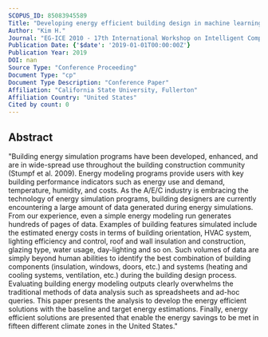 ```yaml
---
SCOPUS_ID: 85083945589
Title: "Developing energy efficient building design in machine learning"
Author: "Kim H."
Journal: "EG-ICE 2010 - 17th International Workshop on Intelligent Computing in Engineering"
Publication Date: {'$date': '2019-01-01T00:00:00Z'}
Publication Year: 2019
DOI: nan
Source Type: "Conference Proceeding"
Document Type: "cp"
Document Type Description: "Conference Paper"
Affiliation: "California State University, Fullerton"
Affiliation Country: "United States"
Cited by count: 0
---
```


## Abstract
"Building energy simulation programs have been developed, enhanced, and are in wide-spread use throughout the building construction community (Stumpf et al. 2009). Energy modeling programs provide users with key building performance indicators such as energy use and demand, temperature, humidity, and costs. As the A/E/C industry is embracing the technology of energy simulation programs, building designers are currently encountering a large amount of data generated during energy simulations. From our experience, even a simple energy modeling run generates hundreds of pages of data. Examples of building features simulated include the estimated energy costs in terms of building orientation, HVAC system, lighting efficiency and control, roof and wall insulation and construction, glazing type, water usage, day-lighting and so on. Such volumes of data are simply beyond human abilities to identify the best combination of building components (insulation, windows, doors, etc.) and systems (heating and cooling systems, ventilation, etc.) during the building design process. Evaluating building energy modeling outputs clearly overwhelms the traditional methods of data analysis such as spreadsheets and ad-hoc queries. This paper presents the analysis to develop the energy efficient solutions with the baseline and target energy estimations. Finally, energy efficient solutions are presented that enable the energy savings to be met in fifteen different climate zones in the United States."
